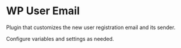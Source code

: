 # WP User Email
Plugin that customizes the new user registration email and its sender.

Configure variables and settings as needed.
